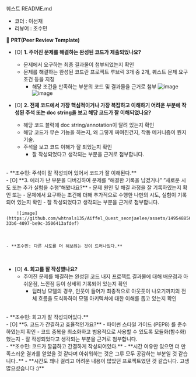퀘스트 README.md

- 코더 : 이선재
- 리뷰어 : 조수민


🔑 **PRT(Peer Review Template)**

- [O]  **1. 주어진 문제를 해결하는 완성된 코드가 제출되었나요?**
    - 문제에서 요구하는 최종 결과물이 첨부되었는지 확인
    - 문제를 해결하는 완성된 코드란 프로젝트 루브릭 3개 중 2개, 
    퀘스트 문제 요구조건 등을 지칭
        - 해당 조건을 만족하는 부분의 코드 및 결과물을 근거로 첨부
    ![image](https://github.com/whtnals135/Aiffel_Quest_seonjaelee/assets/149548856/253a2366-1397-4304-a39e-8e4b8ebe7fc3)  
    ![image](https://github.com/whtnals135/Aiffel_Quest_seonjaelee/assets/149548856/231e5bdf-fa6c-4fce-a51d-ea1a513ca25e)


- [O]  **2. 전체 코드에서 가장 핵심적이거나 가장 복잡하고 이해하기 어려운 부분에 작성된 
주석 또는 doc string을 보고 해당 코드가 잘 이해되었나요?**
    - 해당 코드 블럭에 doc string/annotation이 달려 있는지 확인
    - 해당 코드가 무슨 기능을 하는지, 왜 그렇게 짜여진건지, 작동 메커니즘이 뭔지 기술.
    - 주석을 보고 코드 이해가 잘 되었는지 확인
        - 잘 작성되었다고 생각되는 부분을 근거로 첨부합니다.
<br>  
    - **조수민: 주석이 잘 작성되어 있어서 코드가 잘 이해된다.**
   <br>     
- [O]  **3. 에러가 난 부분을 디버깅하여 문제를 “해결한 기록을 남겼거나” 
”새로운 시도 또는 추가 실험을 수행”해봤나요?**
    - 문제 원인 및 해결 과정을 잘 기록하였는지 확인 또는
    - 문제에서 요구하는 조건에 더해 추가적으로 수행한 나만의 시도, 
    실험이 기록되어 있는지 확인
        - 잘 작성되었다고 생각되는 부분을 근거로 첨부합니다.
 
   
        ![image](https://github.com/whtnals135/Aiffel_Quest_seonjaelee/assets/149548856/58adc994-33b6-4097-be9c-3506413afdef)

<br> 
     
    - **조수민: 다른 시도를 더 해보려는 것이 드러나있다.**
    
<br> 
      
- [O]  **4. 회고를 잘 작성했나요?**
    - 주어진 문제를 해결하는 완성된 코드 내지 프로젝트 결과물에 대해
    배운점과 아쉬운점, 느낀점 등이 상세히 기록되어 있는지 확인
        - 딥러닝 모델의 경우,
        인풋이 들어가 최종적으로 아웃풋이 나오기까지의 전체 흐름을 도식화하여 
        모델 아키텍쳐에 대한 이해를 돕고 있는지 확인
<br>  
    - **조수민: 회고가 잘 작성되어있다.**
   <br>    
- [O]  **5. 코드가 간결하고 효율적인가요?**
    - 파이썬 스타일 가이드 (PEP8) 를 준수하였는지 확인
    - 코드 중복을 최소화하고 범용적으로 사용할 수 있도록 모듈화(함수화) 했는지
        - 잘 작성되었다고 생각되는 부분을 근거로 첨부합니다.
<br>  
    - **조수민: 코드가 깔끔하고 간결하게 작성되어있다.**  
    - **시간 여유만 있으면 더 만족스러운 결과를 얻었을 것 같다며 아쉬워하는 것은 그루 모두 공감하는 부분일 것 같습니다..**
    - **시간도 꽤나 걸리고 어려운 내용이 많았던 프로젝트였던 것 같습니다. 고생많으셨습니다 :)**  
   <br>    

